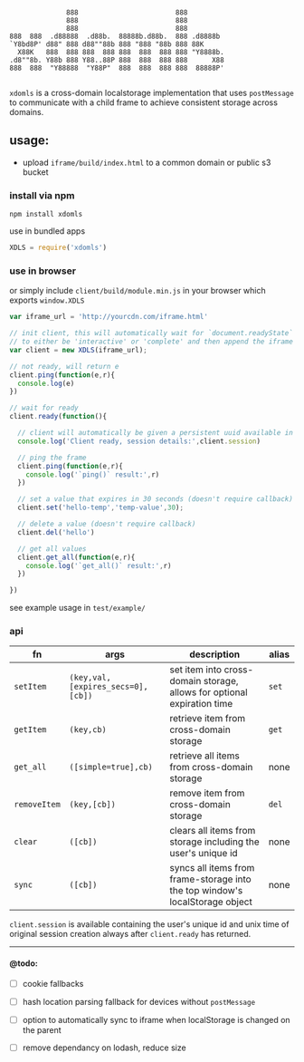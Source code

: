 ```


              888                        888
              888                        888
              888                        888
888  888  .d88888  .d88b.  88888b.d88b.  888 .d8888b
`Y8bd8P' d88" 888 d88""88b 888 "888 "88b 888 88K
  X88K   888  888 888  888 888  888  888 888 "Y8888b.
.d8""8b. Y88b 888 Y88..88P 888  888  888 888      X88
888  888  "Y88888  "Y88P"  888  888  888 888  88888P'


```

`xdomls` is a cross-domain localstorage implementation that uses `postMessage` to communicate with a child frame to achieve consistent
storage across domains.

## usage:
- upload `iframe/build/index.html` to a common domain or public s3 bucket

### install via npm
```
npm install xdomls
```

use in bundled apps
```javascript
XDLS = require('xdomls')
```

### use in browser
or simply include `client/build/module.min.js` in your browser which exports `window.XDLS`

```javascript
var iframe_url = 'http://yourcdn.com/iframe.html'

// init client, this will automatically wait for `document.readyState`
// to either be 'interactive' or 'complete' and then append the iframe
var client = new XDLS(iframe_url);

// not ready, will return e
client.ping(function(e,r){
  console.log(e)
})

// wait for ready
client.ready(function(){

  // client will automatically be given a persistent uuid available in `client.session.uuid`
  console.log('Client ready, session details:',client.session)

  // ping the frame
  client.ping(function(e,r){
    console.log('`ping()` result:',r)
  })

  // set a value that expires in 30 seconds (doesn't require callback)
  client.set('hello-temp','temp-value',30);

  // delete a value (doesn't require callback)
  client.del('hello')

  // get all values
  client.get_all(function(e,r){
    console.log('`get_all()` result:',r)
  })

})
```

see example usage in `test/example/`

### api
|fn|args|description|alias|
|-|-|-|-|
|`setItem`|`(key,val,[expires_secs=0],[cb])`|set item into cross-domain storage, allows for optional expiration time|`set`|
|`getItem`|`(key,cb)`|retrieve item from cross-domain storage|`get`|
|`get_all`|`([simple=true],cb)`|retrieve all items from cross-domain storage|none|
|`removeItem`|`(key,[cb])`|remove item from cross-domain storage|`del`|
|`clear`|`([cb])`|clears all items from storage including the user's unique id|none|
|`sync`|`([cb])`|syncs all items from frame-storage into the top window's localStorage object|none|

`client.session` is available containing the user's unique id and unix time of original session creation always after `client.ready` has returned.

---

#### @todo:
- [ ] cookie fallbacks
- [ ] hash location parsing fallback for devices without `postMessage`
- [ ] option to automatically sync to iframe when localStorage is changed on the parent
- [ ] remove dependancy on lodash, reduce size

